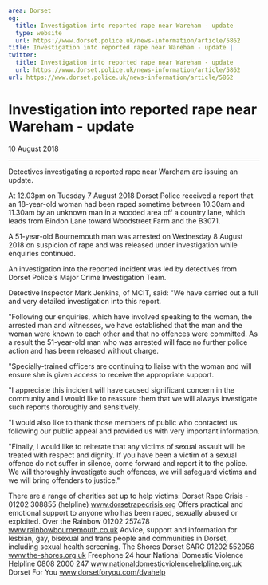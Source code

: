 ```yaml
area: Dorset
og:
  title: Investigation into reported rape near Wareham - update
  type: website
  url: https://www.dorset.police.uk/news-information/article/5862
title: Investigation into reported rape near Wareham - update |
twitter:
  title: Investigation into reported rape near Wareham - update
  url: https://www.dorset.police.uk/news-information/article/5862
url: https://www.dorset.police.uk/news-information/article/5862
```

# Investigation into reported rape near Wareham - update

10 August 2018

* * *

Detectives investigating a reported rape near Wareham are issuing an update.

At 12.03pm on Tuesday 7 August 2018 Dorset Police received a report that an 18-year-old woman had been raped sometime between 10.30am and 11.30am by an unknown man in a wooded area off a country lane, which leads from Bindon Lane toward Woodstreet Farm and the B3071.

A 51-year-old Bournemouth man was arrested on Wednesday 8 August 2018 on suspicion of rape and was released under investigation while enquiries continued.

An investigation into the reported incident was led by detectives from Dorset Police's Major Crime Investigation Team.

Detective Inspector Mark Jenkins, of MCIT, said: "We have carried out a full and very detailed investigation into this report.

"Following our enquiries, which have involved speaking to the woman, the arrested man and witnesses, we have established that the man and the woman were known to each other and that no offences were committed. As a result the 51-year-old man who was arrested will face no further police action and has been released without charge.

"Specially-trained officers are continuing to liaise with the woman and will ensure she is given access to receive the appropriate support.

"I appreciate this incident will have caused significant concern in the community and I would like to reassure them that we will always investigate such reports thoroughly and sensitively.

"I would also like to thank those members of public who contacted us following our public appeal and provided us with very important information.

"Finally, I would like to reiterate that any victims of sexual assault will be treated with respect and dignity. If you have been a victim of a sexual offence do not suffer in silence, come forward and report it to the police. We will thoroughly investigate such offences, we will safeguard victims and we will bring offenders to justice."

There are a range of charities set up to help victims:
Dorset Rape Crisis - 01202 308855 (helpline) www.dorsetrapecrisis.org
Offers practical and emotional support to anyone who has been raped, sexually abused or exploited.
Over the Rainbow 01202 257478 www.rainbowbournemouth.co.uk
Advice, support and information for lesbian, gay, bisexual and trans people and communities in Dorset, including sexual health screening.
The Shores Dorset SARC 01202 552056 www.the-shores.org.uk
Freephone 24 hour National Domestic Violence Helpline 0808 2000 247 www.nationaldomesticviolencehelpline.org.uk
Dorset For You www.dorsetforyou.com/dvahelp
